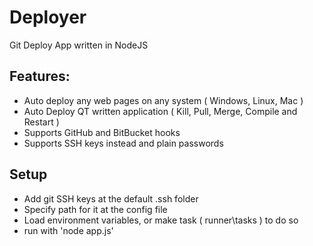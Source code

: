 # Deployer
Git Deploy App written in NodeJS
## Features:
  - Auto deploy any web pages on any system ( Windows, Linux, Mac )
  - Auto Deploy QT written application ( Kill, Pull, Merge, Compile and Restart )
  - Supports GitHub and BitBucket hooks
  - Supports SSH keys instead and plain passwords
## Setup
  - Add git SSH keys at the default .ssh folder
  - Specify path for it at the config file
  - Load environment variables, or make task ( runner\tasks ) to do so
  - run with 'node app.js'
